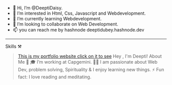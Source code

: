 - 👋 Hi, I’m @DeeptiDaisy.
- 👀 I’m interested in Html, Css, Javascript and Webdevelopment.
- 🌱 I’m currently learning Webdevelopment.
- 💞️ I’m looking to collaborate on Web Development.
- 📫 you can  reach me by hashnode deeptidubey.hashnode.dev
 <hr/>
 Skills ⚒️
 
 
 
 
>  [This is my portfolio website click on it to see](https://deeptiportfolio-websites.netlify.app/)
Hey , I'm Deepti!
About Me 🚀
🎓 I’m working at Capgemini.
👨‍💻 I am passionate about Web Dev, problem solving, Spirituality & I enjoy learning new things.
⚡ Fun fact: I love reading and meditating.


<!---
DeeptiDaisy/DeeptiDaisy is a ✨ special ✨ repository because its `README.md` (this file) appears on your GitHub profile.
You can click the Preview link to take a look at your changes.
--->
